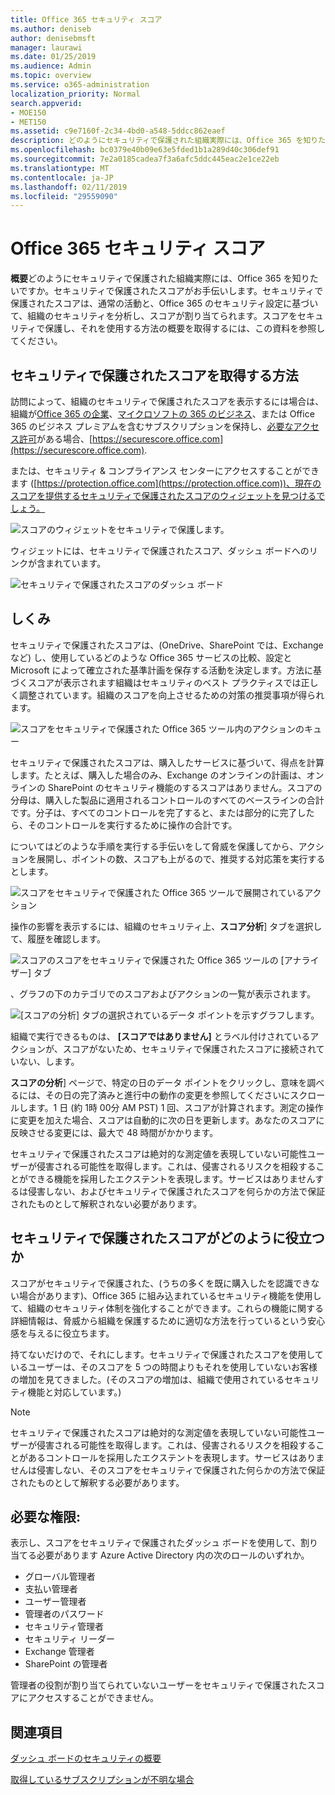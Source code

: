 ```yaml
---
title: Office 365 セキュリティ スコア
ms.author: deniseb
author: denisebmsft
manager: laurawi
ms.date: 01/25/2019
ms.audience: Admin
ms.topic: overview
ms.service: o365-administration
localization_priority: Normal
search.appverid:
- MOE150
- MET150
ms.assetid: c9e7160f-2c34-4bd0-a548-5ddcc862eaef
description: どのようにセキュリティで保護された組織実際には、Office 365 を知りたいですか。セキュリティで保護されたスコアがお手伝いします。セキュリティで保護されたスコアは、通常の活動と、Office 365 のセキュリティ設定に基づいて、組織のセキュリティを分析し、スコアが割り当てられます。
ms.openlocfilehash: bc0379e40b09e63e5fded1b1a289d40c306def91
ms.sourcegitcommit: 7e2a0185cadea7f3a6afc5ddc445eac2e1ce22eb
ms.translationtype: MT
ms.contentlocale: ja-JP
ms.lasthandoff: 02/11/2019
ms.locfileid: "29559090"
---
```

# <a name="office-365-secure-score"></a>Office 365 セキュリティ スコア

**概要**どのようにセキュリティで保護された組織実際には、Office 365 を知りたいですか。セキュリティで保護されたスコアがお手伝いします。セキュリティで保護されたスコアは、通常の活動と、Office 365 のセキュリティ設定に基づいて、組織のセキュリティを分析し、スコアが割り当てられます。スコアをセキュリティで保護し、それを使用する方法の概要を取得するには、この資料を参照してください。
  
## <a name="how-to-get-to-secure-score"></a>セキュリティで保護されたスコアを取得する方法

訪問によって、組織のセキュリティで保護されたスコアを表示するには場合は、組織が[Office 365 の企業](https://docs.microsoft.com/office365/enterprise/)、[マイクロソフトの 365 のビジネス](https://docs.microsoft.com/microsoft-365/business/)、または Office 365 のビジネス プレミアムを含むサブスクリプションを保持し、[必要なアクセス許可](#required-permissions)がある場合、[https://securescore.office.com](https://securescore.office.com). 

または、セキュリティ & コンプライアンス センターにアクセスすることができます ([https://protection.office.com](https://protection.office.com))、現在のスコアを提供するセキュリティで保護されたスコアのウィジェットを見つけるでしょう。

![スコアのウィジェットをセキュリティで保護します。](media/SecureScoreWidget-o365.png)

ウィジェットには、セキュリティで保護されたスコア、ダッシュ ボードへのリンクが含まれています。

![セキュリティで保護されたスコアのダッシュ ボード](media/SecureScore-WelcomeScreen.png)
  
## <a name="how-it-works"></a>しくみ

セキュリティで保護されたスコアは、(OneDrive、SharePoint では、Exchange など) し、使用しているどのような Office 365 サービスの比較、設定と Microsoft によって確立された基準計画を保存する活動を決定します。方法に基づくスコアが表示されます組織はセキュリティのベスト プラクティスでは正しく調整されています。組織のスコアを向上させるための対策の推奨事項が得られます。 
  
![スコアをセキュリティで保護された Office 365 ツール内のアクションのキュー](media/SecureScore-ActionsToTake.png)
  
セキュリティで保護されたスコアは、購入したサービスに基づいて、得点を計算します。たとえば、購入した場合のみ、Exchange のオンラインの計画は、オンラインの SharePoint のセキュリティ機能のするスコアはありません。スコアの分母は、購入した製品に適用されるコントロールのすべてのベースラインの合計です。分子は、すべてのコントロールを完了すると、または部分的に完了したら、そのコントロールを実行するために操作の合計です。

についてはどのような手順を実行する手伝いをして脅威を保護してから、アクションを展開し、ポイントの数、スコアも上がるので、推奨する対応策を実行するとします。
  
![スコアをセキュリティで保護された Office 365 ツールで展開されているアクション](media/SecureScore-DetailedActionToTake.png)
  
操作の影響を表示するには、組織のセキュリティ上、**スコア分析**] タブを選択して、履歴を確認します。 
  
![スコアのスコアをセキュリティで保護された Office 365 ツールの [アナライザー] タブ](media/SecureScore-ScoreAnalyzer-7days.png)
  
、グラフの下のカテゴリでのスコアおよびアクションの一覧が表示されます。 
  
![[スコアの分析] タブの選択されているデータ ポイントを示すグラフします。](media/SecureScore-Analyzer-breakdownbelowchart.png)
 
組織で実行できるものは、 **[スコアではありません]** とラベル付けされているアクションが、スコアがないため、セキュリティで保護されたスコアに接続されていない、します。  

**スコアの分析**] ページで、特定の日のデータ ポイントをクリックし、意味を調べるには、その日の完了済みと進行中の動作の変更を参照してくださいにスクロールします。1 日 (約 1時 00分 AM PST) 1 回、スコアが計算されます。測定の操作に変更を加えた場合、スコアは自動的に次の日を更新します。あなたのスコアに反映させる変更には、最大で 48 時間がかかります。

セキュリティで保護されたスコアは絶対的な測定値を表現していない可能性ユーザーが侵害される可能性を取得します。これは、侵害されるリスクを相殺することができる機能を採用したエクステントを表現します。サービスはありませんするは侵害しない、およびセキュリティで保護されたスコアを何らかの方法で保証されたものとして解釈されない必要があります。
 
## <a name="how-secure-score-helps"></a>セキュリティで保護されたスコアがどのように役立つか

スコアがセキュリティで保護された、(うちの多くを既に購入したを認識できない場合があります)、Office 365 に組み込まれているセキュリティ機能を使用して、組織のセキュリティ体制を強化することができます。これらの機能に関する詳細情報は、脅威から組織を保護するために適切な方法を行っているという安心感を与えるに役立ちます。
  
持てないだけので、それにします。セキュリティで保護されたスコアを使用しているユーザーは、そのスコアを 5 つの時間よりもそれを使用していないお客様の増加を見てきました。(そのスコアの増加は、組織で使用されているセキュリティ機能と対応しています。)
  
> [!NOTE]
> セキュリティで保護されたスコアは絶対的な測定値を表現していない可能性ユーザーが侵害される可能性を取得します。これは、侵害されるリスクを相殺することがあるコントロールを採用したエクステントを表現します。サービスはありませんは侵害しない、そのスコアをセキュリティで保護された何らかの方法で保証されたものとして解釈する必要があります。 
  
## <a name="required-permissions"></a>必要な権限:

表示し、スコアをセキュリティで保護されたダッシュ ボードを使用して、割り当てる必要があります Azure Active Directory 内の次のロールのいずれか。
- グローバル管理者
- 支払い管理者
- ユーザー管理者
- 管理者のパスワード
- セキュリティ管理者
- セキュリティ リーダー
- Exchange 管理者
- SharePoint の管理者

 管理者の役割が割り当てられていないユーザーをセキュリティで保護されたスコアにアクセスすることができません。

## <a name="related-topics"></a>関連項目

[ダッシュ ボードのセキュリティの概要](security-dashboard.md)

[取得しているサブスクリプションが不明な場合](https://docs.microsoft.com/office365/admin/admin-overview/what-subscription-do-i-have?view=o365-worldwide)